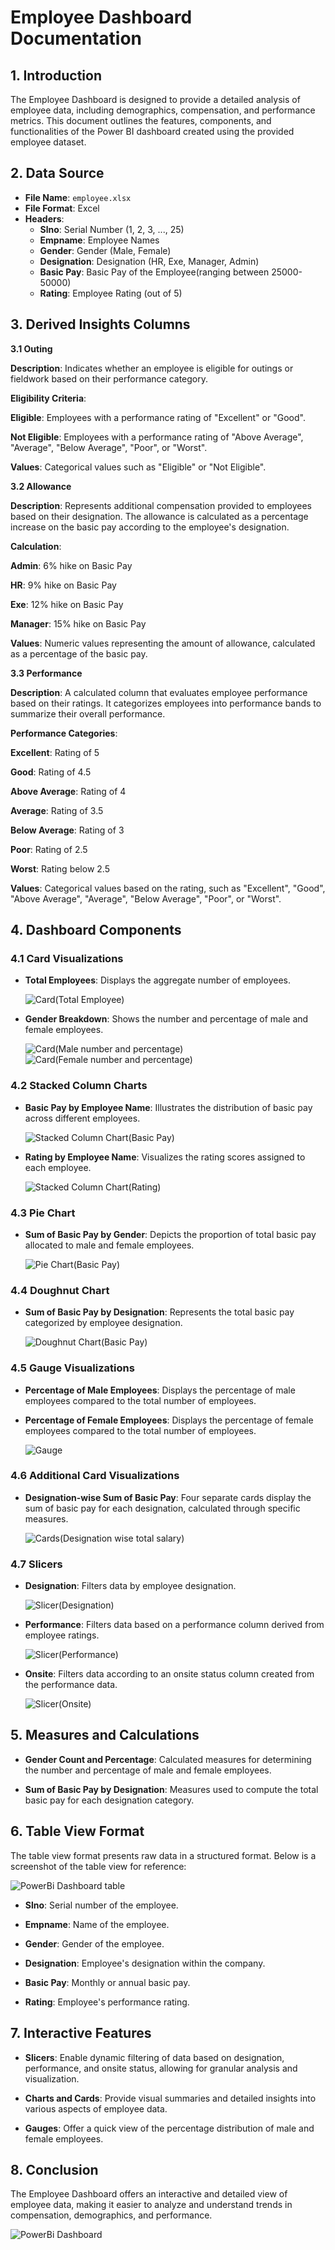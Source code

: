 # **Employee Dashboard Documentation**

## **1. Introduction**

The Employee Dashboard is designed to provide a detailed analysis of employee data, including demographics, compensation, and performance metrics. This document outlines the features, components, and functionalities of the Power BI dashboard created using the provided employee dataset.

## **2. Data Source**

- **File Name**: `employee.xlsx`
- **File Format**: Excel
- **Headers**:
  - **Slno**: Serial Number (1, 2, 3, ..., 25)
  - **Empname**: Employee Names
  - **Gender**: Gender (Male, Female)
  - **Designation**: Designation (HR, Exe, Manager, Admin)
  - **Basic Pay**: Basic Pay of the Employee(ranging between 25000-50000)
  - **Rating**: Employee Rating (out of 5)


## **3. **Derived Insights Columns****

**3.1 Outing**

**Description**: Indicates whether an employee is eligible for outings or fieldwork based on their performance category.

**Eligibility Criteria**:

**Eligible**: Employees with a performance rating of "Excellent" or "Good".

**Not Eligible**: Employees with a performance rating of "Above Average", "Average", "Below Average", "Poor", or "Worst".

**Values**: Categorical values such as "Eligible" or "Not Eligible".

**3.2 Allowance**

**Description**: Represents additional compensation provided to employees based on their designation. The allowance is calculated as a percentage increase on the basic pay according to the employee's designation.

**Calculation**:

**Admin**: 6% hike on Basic Pay

**HR**: 9% hike on Basic Pay

**Exe**: 12% hike on Basic Pay

**Manager**: 15% hike on Basic Pay

**Values**: Numeric values representing the amount of allowance, calculated as a percentage of the basic pay.

**3.3 Performance**

**Description**: A calculated column that evaluates employee performance based on their ratings. It categorizes employees into performance bands to summarize their overall performance.

**Performance Categories**:

**Excellent**: Rating of 5

**Good**: Rating of 4.5

**Above Average**: Rating of 4

**Average**: Rating of 3.5

**Below Average**: Rating of 3

**Poor**: Rating of 2.5

**Worst**: Rating below 2.5

**Values**: Categorical values based on the rating, such as "Excellent", "Good", "Above Average", "Average", "Below Average", "Poor", or "Worst".


## **4. Dashboard Components**

### **4.1 Card Visualizations**

- **Total Employees**: Displays the aggregate number of employees.

     ![Card(Total Employee)](https://github.com/user-attachments/assets/d0eaa9a1-3282-4a2c-b074-da226d02b028)
  
- **Gender Breakdown**: Shows the number and percentage of male and female employees.

     ![Card(Male number and percentage)](https://github.com/user-attachments/assets/798755e4-34e2-41d8-9f50-e940819df58e)
    ![Card(Female number and percentage)](https://github.com/user-attachments/assets/1a18fa98-d28c-490a-ae07-c2d27a33b968)

### **4.2 Stacked Column Charts**

- **Basic Pay by Employee Name**: Illustrates the distribution of basic pay across different employees.

  ![Stacked Column Chart(Basic Pay)](https://github.com/user-attachments/assets/83796910-761d-4973-a124-1c77e75b4af0)
  
- **Rating by Employee Name**: Visualizes the rating scores assigned to each employee.

  ![Stacked Column Chart(Rating)](https://github.com/user-attachments/assets/b73cd568-f494-4ac1-8a57-1d35b3b45b69)

### **4.3 Pie Chart**

- **Sum of Basic Pay by Gender**: Depicts the proportion of total basic pay allocated to male and female employees.

  ![Pie Chart(Basic Pay)](https://github.com/user-attachments/assets/01978a99-32df-4a59-aa47-5c6117fb7d7a)

### **4.4 Doughnut Chart**

- **Sum of Basic Pay by Designation**: Represents the total basic pay categorized by employee designation.

  ![Doughnut Chart(Basic Pay)](https://github.com/user-attachments/assets/52387c31-7578-4393-a27e-bd2d386c3640)

### **4.5 Gauge Visualizations**

- **Percentage of Male Employees**: Displays the percentage of male employees compared to the total number of employees.
  
- **Percentage of Female Employees**: Displays the percentage of female employees compared to the total number of employees.

  ![Gauge](https://github.com/user-attachments/assets/0fae6301-2a1e-4d0d-89ef-1c263b738c3f)

### **4.6 Additional Card Visualizations**

- **Designation-wise Sum of Basic Pay**: Four separate cards display the sum of basic pay for each designation, calculated through specific measures.

  ![Cards(Designation wise total salary)](https://github.com/user-attachments/assets/a625a83a-10dd-4d15-b716-ed0af78c27b8)

### **4.7 Slicers**

- **Designation**: Filters data by employee designation.

  ![Slicer(Designation)](https://github.com/user-attachments/assets/9357ec90-c86b-4acb-a80c-9fad4dbd26ff)
  
- **Performance**: Filters data based on a performance column derived from employee ratings.

  ![Slicer(Performance)](https://github.com/user-attachments/assets/b913f849-e83c-4300-8301-8477ca6d01bd)
  
- **Onsite**: Filters data according to an onsite status column created from the performance data.

  ![Slicer(Onsite)](https://github.com/user-attachments/assets/639b7ace-00cf-42f0-b621-b2bb9dd67c9a)

## **5. Measures and Calculations**

- **Gender Count and Percentage**: Calculated measures for determining the number and percentage of male and female employees.

- **Sum of Basic Pay by Designation**: Measures used to compute the total basic pay for each designation category.

## **6. Table View Format**

The table view format presents raw data in a structured format. Below is a screenshot of the table view for reference:

  ![PowerBi Dashboard table](https://github.com/user-attachments/assets/6b34a6d8-c46c-4806-b0c1-2f70c8e36820)

- **Slno**: Serial number of the employee.
  
- **Empname**: Name of the employee.
  
- **Gender**: Gender of the employee.
  
- **Designation**: Employee's designation within the company.
  
- **Basic Pay**: Monthly or annual basic pay.
  
- **Rating**: Employee's performance rating.

## **7. Interactive Features**

- **Slicers**: Enable dynamic filtering of data based on designation, performance, and onsite status, allowing for granular analysis and visualization.

- **Charts and Cards**: Provide visual summaries and detailed insights into various aspects of employee data.

- **Gauges**: Offer a quick view of the percentage distribution of male and female employees.

## **8. Conclusion**

The Employee Dashboard offers an interactive and detailed view of employee data, making it easier to analyze and understand trends in compensation, demographics, and performance.

![PowerBi Dashboard](https://github.com/user-attachments/assets/2ae62553-f778-406c-b693-4c36c324a0d5)
